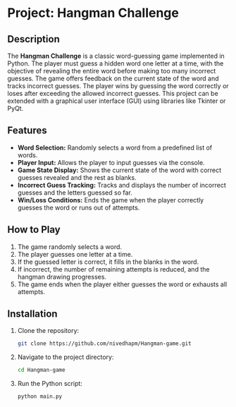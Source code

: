 # Project: Hangman Challenge

## Description
The **Hangman Challenge** is a classic word-guessing game implemented in Python. The player must guess a hidden word one letter at a time, with the objective of revealing the entire word before making too many incorrect guesses. The game offers feedback on the current state of the word and tracks incorrect guesses. The player wins by guessing the word correctly or loses after exceeding the allowed incorrect guesses. This project can be extended with a graphical user interface (GUI) using libraries like Tkinter or PyQt.

## Features
- **Word Selection:** Randomly selects a word from a predefined list of words.
- **Player Input:** Allows the player to input guesses via the console.
- **Game State Display:** Shows the current state of the word with correct guesses revealed and the rest as blanks.
- **Incorrect Guess Tracking:** Tracks and displays the number of incorrect guesses and the letters guessed so far.
- **Win/Loss Conditions:** Ends the game when the player correctly guesses the word or runs out of attempts.


## How to Play
1. The game randomly selects a word.
2. The player guesses one letter at a time.
3. If the guessed letter is correct, it fills in the blanks in the word.
4. If incorrect, the number of remaining attempts is reduced, and the hangman drawing progresses.
5. The game ends when the player either guesses the word or exhausts all attempts.

## Installation
1. Clone the repository:
    ```bash
    git clone https://github.com/nivedhapm/Hangman-game.git
    ```
2. Navigate to the project directory:
    ```bash
    cd Hangman-game
    ```
3. Run the Python script:
    ```bash
    python main.py
    ```

